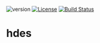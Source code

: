 ![version](https://img.shields.io/badge/version-1.2.3-green)
[![License](https://img.shields.io/badge/License-Apache%202.0-green.svg)](https://opensource.org/licenses/Apache-2.0)
[![Build Status](https://travis-ci.com/the-wrench-io/hdes.svg?branch=master)](https://travis-ci.com/github/the-wrench-io/hdes)

# hdes
